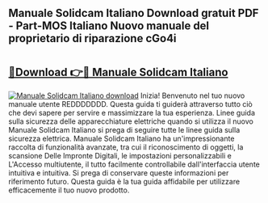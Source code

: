 ## Manuale Solidcam Italiano Download gratuit PDF - Part-MOS Italiano Nuovo manuale del proprietario di riparazione cGo4i

# <h2><a href="http://dfg0l0.blite.top/?on=Manuale+Solidcam+Italiano">🔗Download 👉🔴 Manuale Solidcam Italiano</a></h2>

[![Manuale Solidcam Italiano download](https://i.imgur.com/lujVjoI.png)](http://dfg0l0.blite.top/?on=Manuale+Solidcam+Italiano)
Inizia! Benvenuto nel tuo nuovo manuale utente REDDDDDDD. Questa guida ti guiderà attraverso tutto ciò che devi sapere per servire e massimizzare la tua esperienza. Linee guida sulla sicurezza delle apparecchiature elettriche quando si utilizza il nuovo Manuale Solidcam Italiano si prega di seguire tutte le linee guida sulla sicurezza elettrica. Manuale Solidcam Italiano ha un'impressionante raccolta di funzionalità avanzate, tra cui il riconoscimento di oggetti, la scansione Delle Impronte Digitali, le impostazioni personalizzabili e L'Accesso multiutente, il tutto facilmente controllabile dall'interfaccia utente intuitiva e intuitiva. Si prega di conservare queste informazioni per riferimento futuro. Questa guida è la tua guida affidabile per utilizzare efficacemente il tuo nuovo prodotto.
